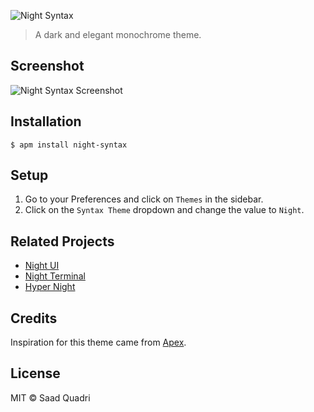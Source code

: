 ![Night Syntax](https://i.imgur.com/eLqkSwY.png)

> A dark and elegant monochrome theme.

## Screenshot

![Night Syntax Screenshot](https://i.imgur.com/XF1y0YM.png)

## Installation

```
$ apm install night-syntax
```

## Setup
1. Go to your Preferences and click on `Themes` in the sidebar.
2. Click on the `Syntax Theme` dropdown and change the value to `Night`.

## Related Projects
- [Night UI](https://github.com/saadq/night-ui)
- [Night Terminal](https://github.com/saadq/night-terminal)
- [Hyper Night](https://github.com/saadq/hyper-night)

## Credits
Inspiration for this theme came from [Apex](https://github.com/apex/apex-ui).

## License
MIT © Saad Quadri
